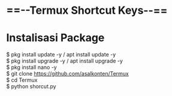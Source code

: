 # ==--Termux Shortcut Keys--==
# Instalisasi Package
$ pkg install update -y / apt install update -y <br />
$ pkg install upgrade -y / apt install upgrade -y <br />
$ pkg install nano -y <br />
$ git clone https://github.com/asalkonten/Termux <br />
$ cd Termux <br />
$ python shorcut.py <br />

